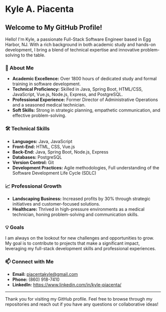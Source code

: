 # Kyle A. Piacenta

## Welcome to My GitHub Profile!

Hello! I'm Kyle, a passionate Full-Stack Software Engineer based in Egg Harbor, NJ. With a rich background in both academic study and hands-on development, I bring a blend of technical expertise and innovative problem-solving to the table.

### 🌟 About Me

- **Academic Excellence:** Over 1800 hours of dedicated study and formal training in software development.
- **Technical Proficiency:** Skilled in Java, Spring Boot, HTML/CSS, JavaScript, Vue.js, Node.js, Express, and PostgreSQL.
- **Professional Experience:** Former Director of Administrative Operations and a seasoned medical technician.
- **Soft Skills:** Strong in strategic planning, empathetic communication, and effective problem-solving.

### 🛠️ Technical Skills

- **Languages:** Java, JavaScript
- **Front-End:** HTML, CSS, Vue.js
- **Back-End:** Java, Spring Boot, Node.js, Express
- **Databases:** PostgreSQL
- **Version Control:** Git
- **Development Practices:** Agile methodologies, Full understanding of the Software Development Life Cycle (SDLC)

### 📈 Professional Growth

- **Landscaping Business:** Increased profits by 30% through strategic initiatives and customer-focused solutions.
- **Healthcare:** Thrived in high-pressure environments as a medical technician, honing problem-solving and communication skills.

### 💡 Goals

I am always on the lookout for new challenges and opportunities to grow. My goal is to contribute to projects that make a significant impact, leveraging my full-stack development skills and professional experiences.

### 📫 Connect with Me

- **Email:** [piacentakyle@gmail.com](mailto:piacentakyle@gmail.com)
- **Phone:** (860) 918-7410
- **LinkedIn:** https://www.linkedin.com/in/kyle-piacenta/

---

Thank you for visiting my GitHub profile. Feel free to browse through my repositories and reach out if you have any questions or collaborative ideas!

 
